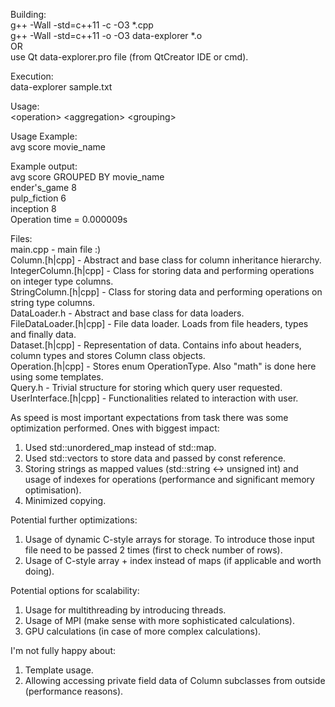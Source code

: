 Building:  
g++ -Wall -std=c++11 -c -O3 *.cpp  
g++ -Wall -std=c++11 -o -O3 data-explorer *.o  
OR  
use Qt data-explorer.pro file (from QtCreator IDE or cmd).  

Execution:  
data-explorer sample.txt

Usage:  
\<operation\> \<aggregation\> \<grouping\>  

Usage Example:  
avg score movie_name

Example output:  
avg score GROUPED BY movie_name  
ender's_game 8  
pulp_fiction 6  
inception 8  
Operation time = 0.000009s  

Files:  
main.cpp - main file :)  
Column.[h|cpp] - Abstract and base class for column inheritance hierarchy.  
IntegerColumn.[h|cpp] - Class for storing data and performing operations on integer type columns.   
StringColumn.[h|cpp] - Class for storing data and performing operations on string type columns.   
DataLoader.h - Abstract and base class for data loaders.  
FileDataLoader.[h|cpp] - File data loader. Loads from file headers, types and finally data.  
Dataset.[h|cpp] - Representation of data. Contains info about headers, column types and stores Column class objects.  
Operation.[h|cpp] - Stores enum OperationType. Also "math" is done here using some templates.  
Query.h - Trivial structure for storing which query user requested.  
UserInterface.[h|cpp] - Functionalities related to interaction with user.  

As speed is most important expectations from task there was some optimization performed. Ones with biggest impact:  
1) Used std::unordered_map instead of std::map.  
2) Used std::vectors to store data and passed by const reference.  
3) Storing strings as mapped values (std::string <-> unsigned int) and usage of indexes for operations (performance and significant memory optimisation).  
4) Minimized copying.

Potential further optimizations:  
1) Usage of dynamic C-style arrays for storage. To introduce those input file need to be passed 2 times (first to check number of rows).  
2) Usage of C-style array + index instead of maps (if applicable and worth doing).  

Potential options for scalability:  
1) Usage for multithreading by introducing threads.  
2) Usage of MPI (make sense with more sophisticated calculations).  
3) GPU calculations (in case of more complex calculations).

I'm not fully happy about:  
1) Template usage.  
2) Allowing accessing private field data of Column subclasses from outside (performance reasons).
